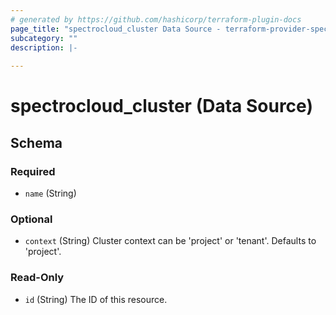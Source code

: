 ```yaml
---
# generated by https://github.com/hashicorp/terraform-plugin-docs
page_title: "spectrocloud_cluster Data Source - terraform-provider-spectrocloud"
subcategory: ""
description: |-
  
---
```


# spectrocloud_cluster (Data Source)





<!-- schema generated by tfplugindocs -->
## Schema

### Required

- `name` (String)

### Optional

- `context` (String) Cluster context can be 'project' or 'tenant'. Defaults to 'project'.

### Read-Only

- `id` (String) The ID of this resource.


